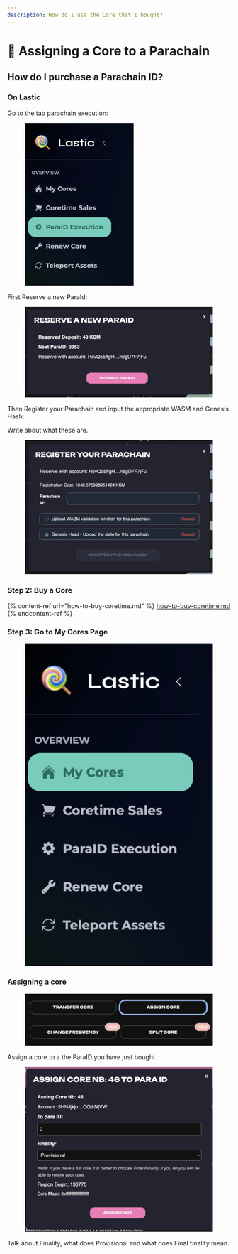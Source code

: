 ```yaml
---
description: How do I use the Core that I bought?
---
```


# 🤝 Assigning a Core to a Parachain

## How do I purchase a Parachain ID?

### On Lastic

Go to the tab parachain execution:

<figure><img src="../.gitbook/assets/Screenshot 2024-07-01 at 19.26.36.png" alt="" width="245"><figcaption></figcaption></figure>

First Reserve a new ParaId:

<figure><img src="../.gitbook/assets/Screenshot 2024-07-01 at 19.27.28.png" alt=""><figcaption></figcaption></figure>

Then Register your Parachain and input the appropriate WASM and Genesis Hash:

Write about what these are.

<figure><img src="../.gitbook/assets/Screenshot 2024-07-01 at 19.28.58.png" alt=""><figcaption></figcaption></figure>

### Step 2: Buy a Core

{% content-ref url="how-to-buy-coretime.md" %}
[how-to-buy-coretime.md](how-to-buy-coretime.md)
{% endcontent-ref %}

### Step 3: Go to My Cores Page

&#x20;

<figure><img src="../.gitbook/assets/Screenshot 2024-07-01 at 19.34.16.png" alt=""><figcaption></figcaption></figure>

### Assigning a core

<figure><img src="../.gitbook/assets/Screenshot 2024-07-01 at 19.37.58.png" alt=""><figcaption></figcaption></figure>

Assign a core to a the ParaID you have just bought

<figure><img src="../.gitbook/assets/Screenshot 2024-07-01 at 19.36.30.png" alt=""><figcaption></figcaption></figure>

Talk about Finality, what does Provisional and what does Final finality mean.

